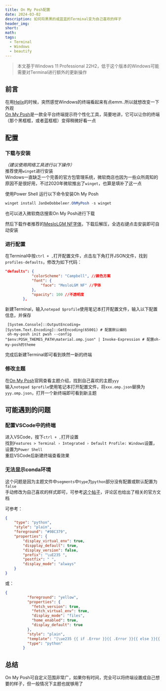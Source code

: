 ```yaml
---
title: On My Posh配置
date: 2024-03-02
description: 如何将黑黑的或蓝蓝的Terminal变为自己喜欢的样子
header_img: 
short: 
math: 
tags:
  - Terminal
  - Windows
  - beautify
---
```

>本文基于Windows 11 Professional 22H2，低于这个版本的Windows可能需要对Terminal进行额外的更新操作

## 前言
在用[Helix](https://helix-editor.com/)的时候，突然感觉Windows的终端看起来有点emm..所以就想改变一下外观  
[On My Posh](https://ohmyposh.dev/)是一款全平台终端提示符个性化工具，简要地讲，它可以让你的终端（那个黑框框，或者蓝框框）变得稍微好看一点
## 配置
### 下载与安装
*（建议使用网络工具进行以下操作）*  
推荐使用`winget`进行安装  
Windows一直缺乏一个完善的官方包管理系统，微软商店也因为一些众所周知的原因不是很好用，不过2020年微软推出了`winget`，也算是填补了这一点

使用Power Shell 运行以下命令安装Oh My Posh 
```powershell
winget install JanDeDobbeleer.OhMyPosh -s winget
```
也可以进入微软商店搜索On My Posh进行下载

然后下载作者推荐的[MesloLGM NF字体](https://github.com/ryanoasis/nerd-fonts/releases/download/v2.1.0/Meslo.zip)，下载后解压，全选右键点击安装即可自动安装
### 进行配置
在Terminal中按`ctrl + ,`打开配置文件，点击左下角打开JSON文件，找到`profiles-defaults`，修改为如下代码：
```JSON
"defaults": {
            "colorScheme": "Campbell", //颜色方案
            "font": {
                "face": "MesloLGM NF" //字体
            },
            "opacity": 100 //不透明度
        },
```
新建Terminal，输入`notepad $profile`使用笔记本打开配置文件，输入以下配置信息，并保存
```text
 [System.Console]::OutputEncoding=[System.Text.Encoding]::GetEncoding(65001) # 配置默认编码
 oh-my-posh init pwsh --config "$env:POSH_THEMES_PATH\material.omp.json" | Invoke-Expression # 配置oh-my-posh的theme
```
完成后新建Terminal即可看到焕然一新的终端
### 修改主题
在[On My Posh](https://ohmyposh.dev/)官网查看主题介绍，找到自己喜欢的主题`yyy`  
输入`notepad $profile`使用笔记本打开配置文件，将`xxx.omp.json`替换为`yyy.omp.json`，打开一个新终端即可看到新主题
## 可能遇到的问题
### 配置VSCode中的终端
进入VSCode，按下`ctrl + ,`打开设置  
找到`Features > Terminal › Integrated › Default Profile: Windows`设置，设置为`Power Shell`  
重启VSCode后新建终端查看效果
### 无法显示conda环境
这个问题是因为主题文件中`segments`中`type`为`python`部分没有配置或默认配置为`false`  
手动修改为自己喜欢的样式即可，可参考[这个帖子](https://stackoverflow.com/questions/75718484/how-can-i-see-conda-env-in-oh-my-posh-theme-in-powershell)，评论区也给出了相关的官方文档  

可参考：
```JSON
{
	"type": "python",
	"style": "plain",
	"foreground": "#98C379",
	"properties": {
		"display_virtual_env": true,
		"dispplay_default": true,
		"display_version": false,
		"prefix": "\uE235 ",
		"postfix": " ",
		"display_mode": "always"
	}
}
```
或：
```JSON
{
          "foreground": "yellow",
          "properties": {
            "fetch_version": true,
            "fetch_virtual_env": true,
            "display_mode": "files",
            "home_enabled": true,
            "display_default": true
          },
          "style": "plain",
          "template": "[\ue235 {{ if .Error }}{{ .Error }}{{ else }}{{ if .Venv }}{{ .Venv }}{{ end }}{{ .Full }}{{ end }}]",
          "type": "python"
        }
```
## 总结
On My Posh可自定义范围非常广，如果你有时间，完全可以将终端设置成自己想要的样子，但一般情况下主题也就够用了